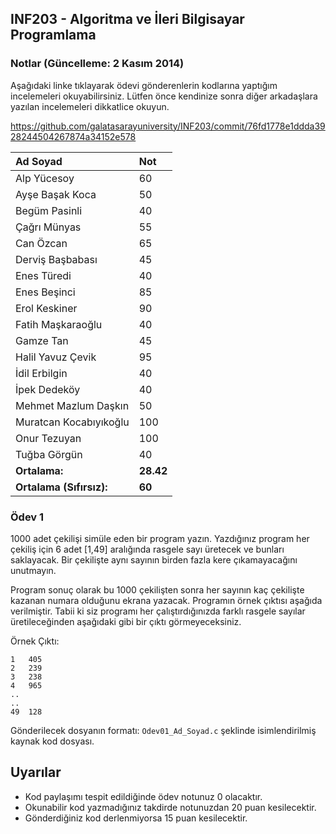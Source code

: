INF203 - Algoritma ve İleri Bilgisayar Programlama
------

### Notlar (Güncelleme: 2 Kasım 2014)

Aşağıdaki linke tıklayarak ödevi gönderenlerin kodlarına yaptığım incelemeleri okuyabilirsiniz.
Lütfen önce kendinize sonra diğer arkadaşlara yazılan incelemeleri dikkatlice okuyun.

https://github.com/galatasarayuniversity/INF203/commit/76fd1778e1ddda3928244504267874a34152e578

| Ad Soyad | Not |
|:---------|:----|
Alp Yücesoy|60
Ayşe Başak Koca|50
Begüm Pasinli|40
Çağrı Münyas|55
Can Özcan|65
Derviş Başbabası|45
Enes Türedi|40
Enes Beşinci|85
Erol Keskiner|90
Fatih Maşkaraoğlu|40
Gamze Tan|45
Halil Yavuz Çevik|95
İdil Erbilgin|40
İpek Dedeköy|40
Mehmet Mazlum Daşkın|50
Muratcan Kocabıyıkoğlu|100
Onur Tezuyan|100
Tuğba Görgün|40
**Ortalama:**|**28.42**
**Ortalama (Sıfırsız):**|**60**


### Ödev 1

1000 adet çekilişi simüle eden bir program yazın. Yazdığınız program her çekiliş için 6 adet [1,49] aralığında rasgele sayı üretecek ve bunları saklayacak. Bir çekilişte aynı sayının birden fazla kere çıkamayacağını unutmayın.

Program sonuç olarak bu 1000 çekilişten sonra her sayının kaç çekilişte kazanan numara olduğunu ekrana yazacak. Programın örnek çıktısı aşağıda verilmiştir. Tabii ki siz programı her çalıştırdığınızda farklı rasgele sayılar üretileceğinden aşağıdaki gibi bir çıktı görmeyeceksiniz.

Örnek Çıktı:

```
1   405
2   239
3   238
4   965
..
..
49  128
```

Gönderilecek dosyanın formatı: `Odev01_Ad_Soyad.c` şeklinde isimlendirilmiş kaynak kod dosyası.

## Uyarılar
* Kod paylaşımı tespit edildiğinde ödev notunuz 0 olacaktır.
* Okunabilir kod yazmadığınız takdirde notunuzdan 20 puan kesilecektir.
* Gönderdiğiniz kod derlenmiyorsa 15 puan kesilecektir.

